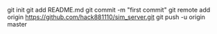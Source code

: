 git init
git add README.md
git commit -m "first commit"
git remote add origin https://github.com/hack881110/sim_server.git
git push -u origin master